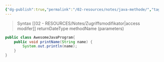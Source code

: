 ```yaml
---
{"dg-publish":true,"permalink":"/02-resources/notes/java-methode/","tags":["code/java/method"],"updated":"2024-09-23T15:57:41.320+02:00"}
---
```


>Syntax
>[[02 - RESOURCES/Notes/Zugriffsmodifikator\|access modifer]] returnDateType methodName (parameters) 

```java
public class AwesomeJavaProgram{
	public void printName(String name) {
		System.out.println(name);
	}
}
```